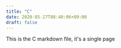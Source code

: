 ```yaml
---
title: "C"
date: 2020-05-27T08:40:06+09:00
draft: false
---
```


This is the C markdown file, it's a single page